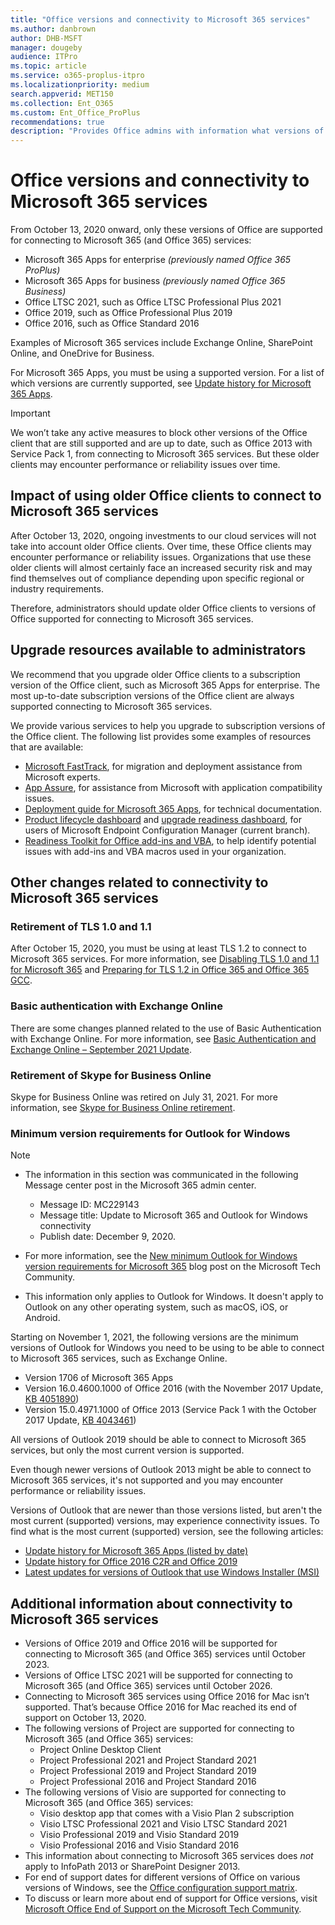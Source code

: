 ```yaml
---
title: "Office versions and connectivity to Microsoft 365 services"
ms.author: danbrown
author: DHB-MSFT
manager: dougeby
audience: ITPro
ms.topic: article
ms.service: o365-proplus-itpro
ms.localizationpriority: medium
search.appverid: MET150
ms.collection: Ent_O365
ms.custom: Ent_Office_ProPlus
recommendations: true
description: "Provides Office admins with information what versions of Office are supported for connecting to Microsoft 365 (and Office 365) services and the implications of using older Office clients."
---
```


# Office versions and connectivity to Microsoft 365 services

From October 13, 2020 onward, only these versions of Office are supported for connecting to Microsoft 365 (and Office 365) services:

- Microsoft 365 Apps for enterprise *(previously named Office 365 ProPlus)*
- Microsoft 365 Apps for business *(previously named Office 365 Business)*
- Office LTSC 2021, such as Office LTSC Professional Plus 2021
- Office 2019, such as Office Professional Plus 2019
- Office 2016, such as Office Standard 2016

Examples of Microsoft 365 services include Exchange Online, SharePoint Online, and OneDrive for Business.

For Microsoft 365 Apps, you must be using a supported version. For a list of which versions are currently supported, see [Update history for Microsoft 365 Apps](/officeupdates/update-history-microsoft365-apps-by-date).

> [!IMPORTANT]
> We won’t take any active measures to block other versions of the Office client that are still supported and are up to date, such as Office 2013 with Service Pack 1, from connecting to Microsoft 365 services. But these older clients may encounter performance or reliability issues over time.

## Impact of using older Office clients to connect to Microsoft 365 services

After October 13, 2020, ongoing investments to our cloud services will not take into account older Office clients. Over time, these Office clients may encounter performance or reliability issues. Organizations that use these older clients will almost certainly face an increased security risk and may find themselves out of compliance depending upon specific regional or industry requirements.

Therefore, administrators should update older Office clients to versions of Office supported for connecting to Microsoft 365 services.

## Upgrade resources available to administrators

We recommend that you upgrade older Office clients to a subscription version of the Office client, such as Microsoft 365 Apps for enterprise. The most up-to-date subscription versions of the Office client are always supported connecting to Microsoft 365 services.

We provide various services to help you upgrade to subscription versions of the Office client. The following list provides some examples of resources that are available:

- [Microsoft FastTrack](https://www.microsoft.com/fasttrack/microsoft-365/office-365?rtc=1), for migration and deployment assistance from Microsoft experts.
- [App Assure](https://www.microsoft.com/fasttrack/microsoft-365/app-assure?rtc=1), for assistance from Microsoft with application compatibility issues.
- [Deployment guide for Microsoft 365 Apps](../deployment-guide-microsoft-365-apps.md), for technical documentation.
- [Product lifecycle dashboard](/mem/configmgr/core/clients/manage/asset-intelligence/product-lifecycle-dashboard) and [upgrade readiness dashboard](/mem/configmgr/sum/deploy-use/office-365-dashboard#bkmk_o365_readiness), for users of Microsoft Endpoint Configuration Manager (current branch).
- [Readiness Toolkit for Office add-ins and VBA](../readiness-toolkit-application-compatibility-microsoft-365-apps.md), to help identify potential issues with add-ins and VBA macros used in your organization.

## Other changes related to connectivity to Microsoft 365 services

### Retirement of TLS 1.0 and 1.1

After October 15, 2020, you must be using at least TLS 1.2 to connect to Microsoft 365 services. For more information, see [Disabling TLS 1.0 and 1.1 for Microsoft 365](/microsoft-365/compliance/tls-1.0-and-1.1-deprecation-for-office-365) and [Preparing for TLS 1.2 in Office 365 and Office 365 GCC](/microsoft-365/compliance/prepare-tls-1.2-in-office-365).

### Basic authentication with Exchange Online

There are some changes planned related to the use of Basic Authentication with Exchange Online. For more information, see [Basic Authentication and Exchange Online – September 2021 Update](https://techcommunity.microsoft.com/t5/exchange-team-blog/basic-authentication-and-exchange-online-september-2021-update/ba-p/2772210).

### Retirement of Skype for Business Online

Skype for Business Online was retired on July 31, 2021. For more information, see [Skype for Business Online retirement](/microsoftteams/skype-for-business-online-retirement).

### Minimum version requirements for Outlook for Windows

> [!NOTE]
> - The information in this section was communicated in the following Message center post in the Microsoft 365 admin center.
>   - Message ID: MC229143
>   - Message title: Update to Microsoft 365 and Outlook for Windows connectivity
>   - Publish date: December 9, 2020.
>
> - For more information, see the [New minimum Outlook for Windows version requirements for Microsoft 365](https://techcommunity.microsoft.com/t5/microsoft-365-blog/new-minimum-outlook-for-windows-version-requirements-for/ba-p/2684142) blog post on the Microsoft Tech Community.
>
> - This information only applies to Outlook for Windows. It doesn't apply to Outlook on any other operating system, such as macOS, iOS, or Android.

Starting on November 1, 2021, the following versions are the minimum versions of Outlook for Windows you need to be using to be able to connect to Microsoft 365 services, such as Exchange Online.

- Version 1706 of Microsoft 365 Apps
- Version 16.0.4600.1000 of Office 2016 (with the November 2017 Update, [KB 4051890](https://support.microsoft.com/topic/e61d9ede-8ba3-aa75-9887-15fb20f847c7))
- Version 15.0.4971.1000 of Office 2013 (Service Pack 1 with the October 2017 Update, [KB 4043461](https://support.microsoft.com/help/4043461))

All versions of Outlook 2019 should be able to connect to Microsoft 365 services, but only the most current version is supported.

Even though newer versions of Outlook 2013 might be able to connect to Microsoft 365 services, it's not supported and you may encounter performance or reliability issues.

Versions of Outlook that are newer than those versions listed, but aren't the most current (supported) versions, may experience connectivity issues. To find what is the most current (supported) version, see the following articles:
- [Update history for Microsoft 365 Apps (listed by date)](/officeupdates/update-history-microsoft365-apps-by-date)
- [Update history for Office 2016 C2R and Office 2019](/officeupdates/update-history-office-2019)
- [Latest updates for versions of Outlook that use Windows Installer (MSI)](/officeupdates/outlook-updates-msi)

## Additional information about connectivity to Microsoft 365 services  

- Versions of Office 2019 and Office 2016 will be supported for connecting to Microsoft 365 (and Office 365) services until October 2023.
- Versions of Office LTSC 2021 will be supported for connecting to Microsoft 365 (and Office 365) services until October 2026.
- Connecting to Microsoft 365 services using Office 2016 for Mac isn’t supported. That’s because Office 2016 for Mac reached its end of support on October 13, 2020.
- The following versions of Project are supported for connecting to Microsoft 365 (and Office 365) services:
  - Project Online Desktop Client
  - Project Professional 2021 and Project Standard 2021
  - Project Professional 2019 and Project Standard 2019
  - Project Professional 2016 and Project Standard 2016
- The following versions of Visio are supported for connecting to Microsoft 365 (and Office 365) services:
  - Visio desktop app that comes with a Visio Plan 2 subscription
  - Visio LTSC Professional 2021 and Visio LTSC Standard 2021
  - Visio Professional 2019 and Visio Standard 2019
  - Visio Professional 2016 and Visio Standard 2016
- This information about connecting to Microsoft 365 services does *not* apply to InfoPath 2013 or SharePoint Designer 2013.
- For end of support dates for different versions of Office on various versions of Windows, see the [Office configuration support matrix](https://go.microsoft.com/fwlink/p/?linkid=2111390).
- To discuss or learn more about end of support for Office versions, visit [Microsoft Office End of Support on the Microsoft Tech Community](https://techcommunity.microsoft.com/t5/microsoft-office-end-of-support/ct-p/OfficeEOS).
